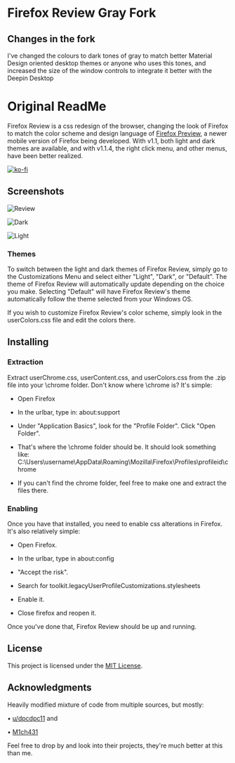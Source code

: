# Firefox Review Gray Fork

## Changes in the fork 

I've changed the colours to dark tones of gray to match better Material Design oriented desktop themes or anyone who uses this tones, and increased the size of the window controls to integrate it better with the Deepin Desktop





# Original ReadMe

Firefox Review is a css redesign of the browser, changing the look of Firefox to match the color scheme and design language of [Firefox Preview](https://play.google.com/store/apps/details?id=org.mozilla.fenix&hl=en_US), a newer mobile version of Firefox being developed. With v1.1, both light and dark themes are available, and with v1.1.4, the right click menu, and other menus, have been better realized.

[![ko-fi](https://www.ko-fi.com/img/githubbutton_sm.svg)](https://ko-fi.com/E1E51QF8V)

## Screenshots

![Review](https://i.imgur.com/fpUXUCC.png)

![Dark](https://i.imgur.com/AxQE1Sl.png)

![Light](https://i.imgur.com/8ELESdd.jpg)

### Themes

To switch between the light and dark themes of Firefox Review, simply go to the Customizations Menu and select either "Light", "Dark", or "Default". The theme of Firefox Review will automatically update depending on the choice you make. Selecting "Default" will have Firefox Review's theme automatically follow the theme selected from your Windows OS.

If you wish to customize Firefox Review's color scheme, simply look in the userColors.css file and edit the colors there.

## Installing

### Extraction
Extract userChrome.css, userContent.css, and userColors.css from the .zip file into your \chrome folder.
Don't know where \chrome is? It's simple:
* Open Firefox

* In the urlbar, type in:	about:support

* Under "Application Basics", look for the "Profile Folder". Click "Open Folder".

* That's where the \chrome folder should be. It should look something like:	C:\Users\username\AppData\Roaming\Mozilla\Firefox\Profiles\profileid\chrome

* If you can't find the chrome folder, feel free to make one and extract the files there.

### Enabling
Once you have that installed, you need to enable css alterations in Firefox. It's also relatively simple:
* Open Firefox.

* In the urlbar, type in about:config

* "Accept the risk".

* Search for toolkit.legacyUserProfileCustomizations.stylesheets

* Enable it.

* Close firefox and reopen it.

Once you've done that, Firefox Review should be up and running.

## License

This project is licensed under the [MIT License](LICENSE).

## Acknowledgments

Heavily modified mixture of code from multiple sources, but mostly:

• [u/dpcdpc11](https://www.reddit.com/user/dpcdpc11) and

• [M1ch431](https://github.com/M1ch431)

Feel free to drop by and look into their projects, they're much better at this than me.

